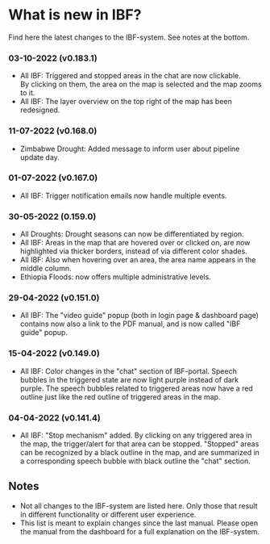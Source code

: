 # What is new in IBF?

Find here the latest changes to the IBF-system. See notes at the bottom.

### 03-10-2022 (v0.183.1)

- All IBF: Triggered and stopped areas in the chat are now clickable.\
  By clicking on them, the area on the map is selected and the map zooms to it.
- All IBF: The layer overview on the top right of the map has been redesigned.

### 11-07-2022 (v0.168.0)

- Zimbabwe Drought: Added message to inform user about pipeline update day.

### 01-07-2022 (v0.167.0)

- All IBF: Trigger notification emails now handle multiple events.

### 30-05-2022 (0.159.0)

- All Droughts: Drought seasons can now be differentiated by region.
- All IBF: Areas in the map that are hovered over or clicked on, are now highlighted via thicker borders, instead of via different color shades.
- All IBF: Also when hovering over an area, the area name appears in the middle column.
- Ethiopia Floods: now offers multiple administrative levels.

### 29-04-2022 (v0.151.0)

- All IBF: The "video guide" popup (both in login page & dashboard page) contains now also a link to the PDF manual, and is now called "IBF guide" popup.

### 15-04-2022 (v0.149.0)

- All IBF: Color changes in the "chat" section of IBF-portal. Speech bubbles in the triggered state are now light purple instead of dark purple. The speech bubbles related to triggered areas now have a red outline just like the red outline of triggered areas in the map.

### 04-04-2022 (v0.141.4)

- All IBF: "Stop mechanism" added. By clicking on any triggered area in the map, the trigger/alert for that area can be stopped. "Stopped" areas can be recognized by a black outline in the map, and are summarized in a corresponding speech bubble with black outline the "chat" section.

## Notes

- Not all changes to the IBF-system are listed here. Only those that result in different functionality or different user experience.
- This list is meant to explain changes since the last manual. Please open the manual from the dashboard for a full explanation on the IBF-system.
